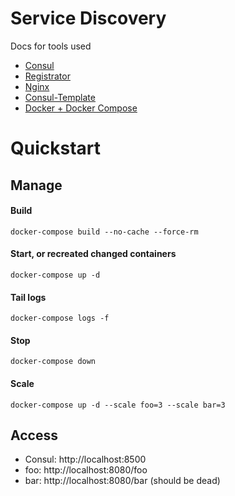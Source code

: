 # Service Discovery

Docs for tools used
- [Consul](https://www.consul.io/docs/index.html)
- [Registrator](http://gliderlabs.github.io/registrator/latest/)
- [Nginx](https://nginx.org/en/docs/)
- [Consul-Template](https://github.com/hashicorp/consul-template)
- [Docker + Docker Compose](https://docs.docker.com/compose/compose-file/)


# Quickstart

## Manage
#### Build

`docker-compose build --no-cache --force-rm`

#### Start, or recreated changed containers

`docker-compose up -d`

#### Tail logs

`docker-compose logs -f`

#### Stop

`docker-compose down`

#### Scale

`docker-compose up -d --scale foo=3 --scale bar=3`


## Access

- Consul: http://localhost:8500
- foo: http://localhost:8080/foo
- bar: http://localhost:8080/bar (should be dead)
